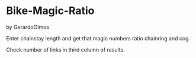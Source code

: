 # Bike-Magic-Ratio
by GerardoOlmos

Enter chainstay length and get that magic numbers ratio chainring and cog.

Check number of links in third column of results.
